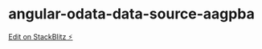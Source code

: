 # angular-odata-data-source-aagpba

[Edit on StackBlitz ⚡️](https://stackblitz.com/edit/angular-odata-data-source-aagpba)